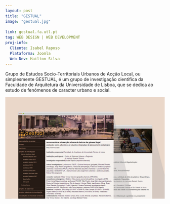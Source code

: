 ```yaml
---
layout: post
title: "GESTUAL"
image: "gestual.jpg"

link: gestual.fa.utl.pt
tag: WEB DESIGN | WEB DEVELOPMENT
proj-info:
  Cliente: Isabel Raposo
  Plataforma: Joomla
  Web Dev: Hailton Silva
---
```


Grupo de Estudos Socio-Territoriais Urbanos de Acção Local, ou simplesmente GESTUAL, é um grupo de investigação cientifica
da Faculdade de Arquitetura da Universidade de Lisboa, que se dedica ao estudo de fenómenos de caracter urbano e social.

![Página inicial da PowerToWeb](/images/gestual.jpg)

